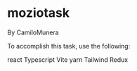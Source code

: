 # moziotask

By CamiloMunera

To accomplish this task, use the following:

react
Typescript
Vite
yarn
Tailwind
Redux